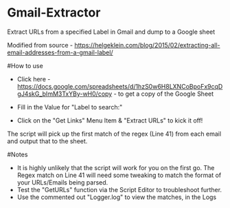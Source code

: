 # Gmail-Extractor
Extract URLs from a specified Label in Gmail and dump to a Google sheet

Modified from source - https://helgeklein.com/blog/2015/02/extracting-all-email-addresses-from-a-gmail-label/

#How to use

 - Click here - https://docs.google.com/spreadsheets/d/1hzS0w6H8LXNCoBpoFx9cqDgJ4skG_bImM3TxYBy-wH0/copy - to get a copy of the Google Sheet

 - Fill in the Value for "Label to search:" 

 - Click on the "Get Links" Menu Item & "Extract URLs" to kick it off!

The script will pick up the first match of the regex (Line 41) from each email and output that to the sheet.

#Notes

 - It is highly unlikely that the script will work for you on the first go. The Regex match on Line 41 will need some tweaking to match the format of your URLs/Emails being parsed.
 - Test the "GetURLs" function via the Script Editor to troubleshoot further.
 - Use the commented out "Logger.log" to view the matches, in the Logs
